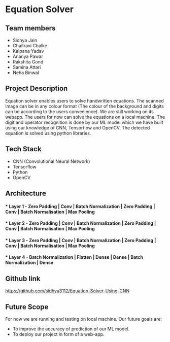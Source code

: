 # Equation Solver

## Team members
*	Sidhya Jain
*	Chaitravi Chalke
*	Kalpana Yadav
*	Ananya Pawar
*	Rakshita Gond
*	Samina Attari
*	Neha Binwal

## Project Description
Equation solver enables users to solve handwritten equations. The scanned image can be in any colour format (The colour of the background and digits can be according to the users convenience). We are still working on its webapp. The users for now can solve the equations on a local machine. The digit and operator recognition is done by our ML model which we have built using our knowledge of CNN, Tensorflow and OpenCV. The detected equation is solved using python libraries.

## Tech Stack
* CNN (Convolutional Neural Network)
* Tensorflow
* Python
* OpenCV

## Architecture

#### * Layer 1 - Zero Padding | Conv | Batch Normalization | Zero Padding | Conv | Batch Normalisation | Max Pooling

#### * Layer 2 - Zero Padding | Conv | Batch Normalization | Zero Padding | Conv | Batch Normalisation | Max Pooling

#### * Layer 3 - Zero Padding | Conv | Batch Normalization | Zero Padding | Conv | Batch Normalisation | Max Pooling

#### * Layer 4 - Batch Normalization | Flatten | Dense | Dense | Batch Normalization | Dense

## Github link

https://github.com/sidhya3112/Equation-Solver-Using-CNN

## Future Scope
For now we are running and testing on local machine. Our future goals are:
 * To improve the accuracy of prediction of our ML model.
 * To deploy our project in form of a web-app.

